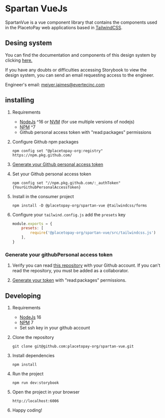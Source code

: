 # Spartan VueJs

SpartanVue is a vue component library that contains the components used in the PlacetoPay web applications based in [TailwindCSS](https://tailwindcss.com/).

## Desing system

You can find the documentation and components of this design system by clicking [here.](https://646e732a14dfaa707ad59b33-gmuixqrsag.chromatic.com/?path=/docs/introduction-overview--docs)

If you have any doubts or difficulties accessing Storybook to view the design system, you can send an email requesting access to the engineer.

Engineer's email: meiyer.jaimes@evertecinc.com 

## installing

1. Requirements

   - [NodeJs](https://nodejs.org/es/) ^16 or [NVM](https://github.com/nvm-sh/nvm) (for use multiple versions of nodejs)
   - [NPM](https://www.npmjs.com/) ^7
   - Github personal access token with "read:packages" permissions

2. Configure Github npm packages

    ```shell
    npm config set "@placetopay-org:registry" https://npm.pkg.github.com/
    ```

3. [Generate your Github personal access token](#generate-your-githubpersonal-access-token)

4. Set your Github personal access token
    ```shell
    npm config set "//npm.pkg.github.com/:_authToken" {YourGithubPersonalAccessToken}
    ```

5. Install in the consumer project

    ```shell
    npm install -D @placetopay-org/spartan-vue @tailwindcss/forms
    ```

6. Configure your `tailwind.config.js` add the `presets` key

    ```javascript
    module.exports = {
        presets: [
            require('@placetopay-org/spartan-vue/src/tailwindcss.js')
        ],
    }
    ```

### Generate your githubPersonal access token

1. Verify you can read [this repository](https://github.com/placetopay-org/spartan-vue) with your Github account. If you can't read the repository, you must be added as a collaborator.

2. [Generate your token](https://github.com/settings/tokens/new) with "read:packages" permissions.

## Developing

1. Requirements

   - [NodeJs](https://nodejs.org/es/) 16
   - [NPM](https://www.npmjs.com/) 7
   - Set ssh key in your github account

2. Clone the repository

    ```shell
    git clone git@github.com:placetopay-org/spartan-vue.git
    ```

3. Install dependencies

    ```shell
    npm install
    ```

4. Run the project

    ```shell
    npm run dev:storybook
    ```

5. Open the project in your browser

    ```shell
    http://localhost:6006
    ```

6. Happy coding!
